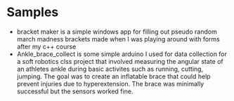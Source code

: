 # Samples

  * bracket maker is a simple windows app for filling out pseudo random march madness brackets made when I was playing around with forms after my c++ course
  * Ankle_brace_collect is some simple arduino I used for data collection for a soft robotics clss project that involved measuring the angular state of an athletes ankle during basic activites such as running, cutting, jumping. The goal was to create an inflatable brace that could help prevent injuries due to hyperextension. The brace was minimally successful but the sensors worked fine.  
